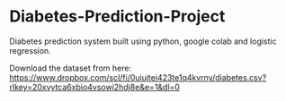 # Diabetes-Prediction-Project
Diabetes prediction system built using python, google colab and logistic regression.

Download the dataset from here: https://www.dropbox.com/scl/fi/0uiujtei423te1q4kvrny/diabetes.csv?rlkey=20xvytca6xbio4vsowi2hdj8e&e=1&dl=0
